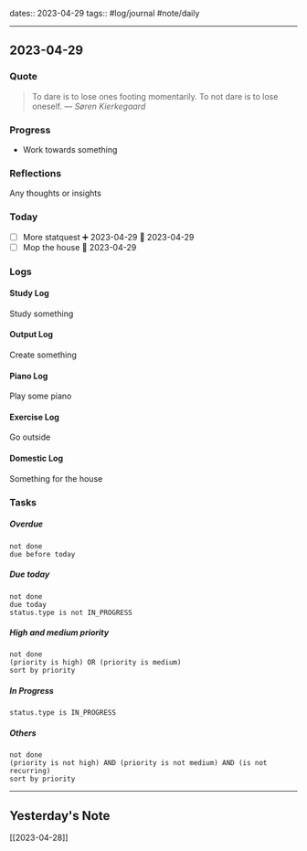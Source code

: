 dates:: 2023-04-29
tags:: #log/journal #note/daily 

---
## 2023-04-29

### Quote

> To dare is to lose ones footing momentarily. To not dare is to lose oneself.
> — <cite>Søren Kierkegaard</cite>


### Progress

- Work towards something


### Reflections

Any thoughts or insights


### Today

- [ ] More statquest ➕ 2023-04-29 🛫 2023-04-29
- [ ] Mop the house 🛫 2023-04-29 

### Logs

#### Study Log

Study something

#### Output Log

Create something

#### Piano Log

Play some piano

#### Exercise Log

Go outside

#### Domestic Log

Something for the house


### Tasks

##### Overdue

```tasks
not done
due before today
```


##### Due today

```tasks
not done
due today
status.type is not IN_PROGRESS
```

##### High and medium priority

```tasks
not done
(priority is high) OR (priority is medium)
sort by priority
```

##### In Progress

```tasks
status.type is IN_PROGRESS
```

##### Others


```tasks
not done
(priority is not high) AND (priority is not medium) AND (is not recurring)
sort by priority
```


---
## Yesterday's Note

[[2023-04-28]]


